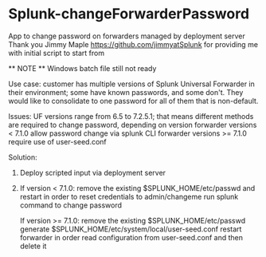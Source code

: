 # Splunk-changeForwarderPassword
App to change password on forwarders managed by deployment server
Thank you Jimmy Maple https://github.com/jimmyatSplunk for providing me with initial script to start from

** NOTE ** Windows batch file still not ready

Use case: customer has multiple versions of Splunk Universal Forwarder in their environment; some have known passwords, and some don't.  They would like to consolidate to one password for all of them that is non-default.

Issues: UF versions range from 6.5 to 7.2.5.1; that means different methods are required to change password, depending on version
forwarder versions < 7.1.0 allow password change via splunk CLI
forwarder versions >= 7.1.0 require use of user-seed.conf

Solution:
1. Deploy scripted input via deployment server
2. If version < 7.1.0:
   remove the existing $SPLUNK_HOME/etc/passwd and restart in order to reset credentials to admin/changeme
   run splunk command to change password
   
   If version >= 7.1.0:
   remove the existing $SPLUNK_HOME/etc/passwd
   generate $SPLUNK_HOME/etc/system/local/user-seed.conf
   restart forwarder in order read configuration from user-seed.conf and then delete it
   
